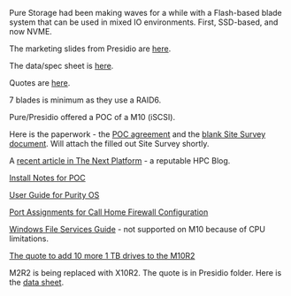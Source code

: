 Pure Storage had been making waves for a while with a Flash-based blade system that can be used in mixed IO environments. 
First, SSD-based, and now NVME.
$$$$$$$$

The marketing slides from Presidio are [here](https://pomona.box.com/s/3iubf3iuq7ephv1cdy00a3wknwgvm9vm).

The data/spec sheet is [here](https://github.com/Pomona-ITS/hpc/blob/master/design/vendors/Pure%20Storage/ps_ds8p_data-platform_01.pdf).

Quotes are [here](https://github.com/Pomona-ITS/hpc/tree/master/design/vendors/Presidio/quotes).

7 blades is minimum as they use a RAID6.

Pure/Presidio offered a POC of a M10 (iSCSI).

Here is the paperwork - the [POC agreement](https://github.com/Pomona-ITS/hpc/blob/master/design/vendors/Pure%20Storage/Pomona%20College%20Master%20Eval%20Agmt%20Mar%2016%202018-14255.pdf) and the [blank Site Survey document](https://github.com/Pomona-ITS/hpc/blob/master/design/vendors/Pure%20Storage/Pomona%20College%20FlashArray%20M%20POC%20-%20Pre-Install%20Checklist%20and%20Site%20Survey.docx). Will attach the filled out Site Survey shortly.

A [recent article in The Next Platform](https://www.nextplatform.com/2018/03/12/why-cisco-should-and-should-not-acquire-pure-storage/) - a reputable HPC Blog.

[Install Notes for POC](https://github.com/Pomona-ITS/hpc/blob/master/design/vendors/Pure%20Storage/install_notes_04112018.md)

[User Guide for Purity OS](https://github.com/Pomona-ITS/hpc/blob/master/design/vendors/Pure%20Storage/PurityFA_5.0.0_FlashArray_User_Guide.pdf)

[Port Assignments for Call Home Firewall Configuration](https://github.com/Pomona-ITS/hpc/blob/master/design/vendors/Pure%20Storage/FlashArray%20Port%20Assignments.pdf)

[Windows File Services Guide](https://github.com/Pomona-ITS/hpc/blob/master/design/vendors/Pure%20Storage/Windows%20File%20Services%20on%20Purity%20RUN.pdf) - not supported on M10 because of CPU limitations.

[The quote to add 10 more 1 TB drives to the M10R2](https://github.com/Pomona-ITS/hpc/blob/master/design/vendors/Presidio/quotes/Pomona%20College%20Pure%20Storage%20FlashArray%20m%20Chassis%20Datapack%2010TB%20Quote%202003218802735-01%2004-20-18.pdf)

M2R2 is being replaced with X10R2. The quote is in Presidio folder. Here is the [data sheet](https://github.com/Pomona-ITS/hpc/blob/master/design/vendors/Pure%20Storage/ps_ds_flasharray_03.pdf).
